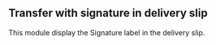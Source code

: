 Transfer with signature in delivery slip
----------------------------------------------
This module display the Signature label in the delivery slip. 


